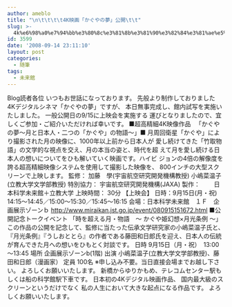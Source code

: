 ```yaml
---
author: ameblo
title: "\n\t\t\t\t4K映画「かぐやの夢」公開\t\t"
slug: >-
  4k%e6%98%a0%e7%94%bb%e3%80%8c%e3%81%8b%e3%81%90%e3%82%84%e3%81%ae%e5%a4%a2%e3%80%8d%e5%85%ac%e9%96%8b
id: 3599
date: '2008-09-14 23:11:10'
layout: post
categories:
  - 随筆
tags:
  - 未来館
---
```


Blog読者各位 いつもお世話になっております。 先般より制作しておりました 4Kデジタルシネマ「かぐやの夢」ですが、 本日無事完成し、館内試写を実施いたしました。 一般公開日の9/15に上映会を実施する 運びとなりましたので、宜しくご参加・ご紹介いただければ幸いです。 ■超高精細4K映像作品 　「かぐやの夢～月と日本人・二つの「かぐや」の物語～」■ 月周回衛星「かぐや」により撮影された月の映像に、1000年以上前から日本人が 愛し続けてきた「竹取物語」の文学的な視点を交え、月の本当の姿と、時代を超 えて月を愛し続ける日本人の想いについてをひも解いていく映画です。ハイビ ジョンの4倍の解像度を誇る超高精細映像システムを使用して撮影した映像を、 800インチの大型スクリーンで上映します。 監修： 加藤　學(宇宙航空研究開発機構教授) 小嶋菜温子(立教大学文学部教授) 特別協力： 宇宙航空研究開発機構(JAXA) 製作：　　 日本科学未来館＋立教大学 上映時間： 30分 【上映会】 日時：9月15日(月・祝) 14:15～14:45／15:00～15:30／15:45～16:15 会場：日本科学未来館　１Ｆ　企画展示ゾーンｂ http://www.miraikan.jst.go.jp/event/080915151672.html ■公開記念トークイベント 「時を超える月・物語　～ かぐや姫幻想×月光条例 ～」 この作品の公開を記念して、監修に当たった伝承文学研究家の小嶋菜温子氏と、 『月光条例』『うしおととら』の作者である藤田和日郎氏を迎え、日本人の伝統 が育んできた月への想いをひもとく対談です。 日時 9月15日（月・祝）　13:00～13:45 場所 企画展示ゾーンb(1階) 出演 小嶋菜温子(立教大学文学部教授)、藤田和日郎（漫画家） 定員 100名 ※申し込み不要。当日直接会場までお越し下さい。 よろしくお願いいたします。 新橋からゆりかもめ、テレコムセンター駅もしくは船の科学館駅下車です。 日本初の4Kデジタル映画作品、 国内最大級のスクリーンというだけでなく 私の人生において大きな起点になる作品です。 よろしくお願いいたします。